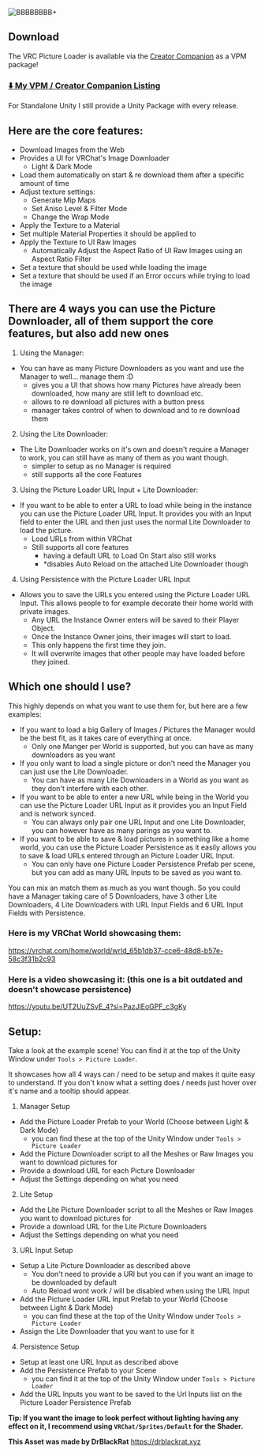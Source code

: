 ![BBBBBBBB+](https://github.com/DrBlackRat/VRC-Picture-Loader/assets/46327609/d407dab4-d36e-4723-8cd6-e41e9bcc6698)


## Download
The VRC Picture Loader is available via the [Creator Companion](https://vcc.docs.vrchat.com/) as a VPM package!
###  [⬇️ My VPM / Creator Companion Listing](https://vpm.drblackrat.xyz)

For Standalone Unity I still provide a Unity Package with every release.

## Here are the core features:
- Download Images from the Web
- Provides a UI for VRChat's Image Downloader
  - Light & Dark Mode
- Load them automatically on start & re download them after a specific amount of time
- Adjust texture settings:
  - Generate Mip Maps
  - Set Aniso Level & Filter Mode
  - Change the Wrap Mode 
- Apply the Texture to a Material
- Set multiple Material Properties it should be applied to
- Apply the Texture to UI Raw Images
   - Automatically Adjust the Aspect Ratio of UI Raw Images using an Aspect Ratio Filter 
- Set a texture that should be used while loading the image
- Set a texture that should be used if an Error occurs while trying to load the image

## There are 4 ways you can use the Picture Downloader, all of them support the core features, but also add new ones
1. Using the Manager:
- You can have as many Picture Downloaders as you want and use the Manager to well... manage them :D
  - gives you a UI that shows how many Pictures have already been downloaded, how many are still left to download etc.
  - allows to re download all pictures with a button press
  - manager takes control of when to download and to re download them

2. Using the Lite Downloader:
- The Lite Downloader works on it's own and doesn't require a Manager to work, you can still have as many of them as you want though.
  - simpler to setup as no Manager is required
  - still supports all the core Features

3. Using the Picture Loader URL Input + Lite Downloader:
- If you want to be able to enter a URL to load while being in the instance you can use the Picture Loader URL Input. It provides you with an Input field to enter the URL and then just uses the normal Lite Downloader to load the picture.
  - Load URLs from within VRChat
  - Still supports all core features
    - having a default URL to Load On Start also still works
    - *disables Auto Reload on the attached Lite Downloader though

4. Using Persistence with the Picture Loader URL Input
- Allows you to save the URLs you entered using the Picture Loader URL Input. This allows people to for example decorate their home world with private images. 
  - Any URL the Instance Owner enters will be saved to their Player Object.
  - Once the Instance Owner joins, their images will start to load.
   - This only happens the first time they join.
   - It will overwrite images that other people may have loaded before they 
     joined.

## Which one should I use?
This highly depends on what you want to use them for, but here are a few examples:
- If you want to load a big Gallery of Images / Pictures the Manager would be the best fit, as it takes care of everything at once.
  - Only one Manger per World is supported, but you can have as many downloaders as you want
- If you only want to load a single picture or don't need the Manager you can just use the Lite Downloader.
  - You can have as many Lite Downloaders in a World as you want as they don't interfere with each other.
- If you want to be able to enter a new URL while being in the World you can use the Picture Loader URL Input as it provides you an Input Field and is network synced.
  - You can always only pair one URL Input and one Lite Downloader, you can however have as many parings as you want to.
- If you want to be able to save & load pictures in something like a home world, you can use the Picture Loader Persistence as it easily allows you to save & load URLs entered through an Picture Loader URL Input.
  - You can only have one Picture Loader Persistence Prefab per scene, but you can add as many URL Inputs to be saved as you want to.

You can mix an match them as much as you want though. So you could have a Manager taking care of 5 Downloaders, have 3 other Lite Downloaders, 4 Lite Downloaders with URL Input Fields and 6 URL Input Fields with Persistence.

### Here is my VRChat World showcasing them:
https://vrchat.com/home/world/wrld_65b1db37-cce6-48d8-b57e-58c3f31b2c93
### Here is a video showcasing it: (this one is a bit outdated and doesn't showcase persistence)
https://youtu.be/UT2UuZSvE_4?si=PazJlEoGPF_c3gKy

## Setup:
Take a look at the example scene! You can find it at the top of the Unity Window under `Tools > Picture Loader`.

It showcases how all 4 ways can / need to be setup and makes it quite easy to understand. If you don't know what a setting does / needs just hover over it's name and a tooltip should appear.

1. Manager Setup
- Add the Picture Loader Prefab to your World (Choose between Light & Dark Mode)
  - you can find these at the top of the Unity Window under `Tools > Picture Loader` 
- Add the Picture Downloader script to all the Meshes or Raw Images you want to download pictures for
- Provide a download URL for each Picture Downloader
- Adjust the Settings depending on what you need

2. Lite Setup
- Add the Lite Picture Downloader script to all the Meshes or Raw Images you want to download pictures for 
- Provide a download URL for the Lite Picture Downloaders
- Adjust the Settings depending on what you need

3. URL Input Setup
- Setup a Lite Picture Downloader as described above
  - You don't need to provide a URl but you can if you want an image to be downloaded by default
  - Auto Reload wont work / will be disabled when using the URL Input
- Add the Picture Loader URL Input Prefab to your World (Choose between Light & Dark Mode)
  - you can find these at the top of the Unity Window under `Tools > Picture Loader` 
- Assign the Lite Downloader that you want to use for it

4. Persistence Setup
- Setup at least one URL Input as described above
- Add the Persistence Prefab to your Scene
  - you can find it at the top of the Unity Window under `Tools > Picture Loader` 
- Add the URL Inputs you want to be saved to the Url Inputs list on the Picture Loader Persistence Prefab

**Tip: If you want the image to look perfect without lighting having any effect on it, I recommend using `VRChat/Sprites/Default` for the Shader.**

**This Asset was made by DrBlackRat**
https://drblackrat.xyz

